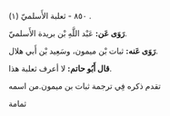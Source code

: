 ٨٥٠ - ثعلبة الأَسلميّ (١) .

**رَوَى عَن:** عَبْد اللَّهِ بْن بريدة الأَسلميّ.

**رَوَى عَنه:** ثبات بْن ميمون، وسَعِيد بْن أَبي هلال.

**قال أَبُو حاتم:** لا أعرف ثعلبة هذا.

تقدم ذكره فِي ترجمة ثبات بن ميمون.من اسمه

ثمامة
